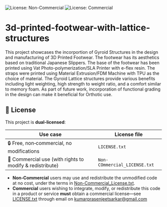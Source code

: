 ![License: Non-Commercial](https://img.shields.io/badge/License-Non--Commercial-red.svg)
![License: Commercial](https://img.shields.io/badge/License-Commercial-blue.svg)

# 3d-printed-footwear-with-lattice-structures
This project showcases the incorportion of Gyroid Structures in the design and manufacturing of 3D Printed Footwear.
The footwear has its aesthetics based on traditional Japanese Slippers. The base of the footwear has been printed using Vat Photo-polymerization/SLA Printer with e-flex resin. The straps were printed using Material Extrusion/FDM Machine with TPU as the choice of material. The Gyroid Lattice structures provide various benefits including light weighting, high strength to weight ratio, and a comfort similar to memory foam. As part of future work, incorporation of functional grading in the design can make it beneficial for Orthotic use.

## 📜 License

This project is **dual‑licensed**:

| Use case                       | License file                         |
|--------------------------------|--------------------------------------|
| 🔒 Free, non‑commercial, no modifications | `LICENSE.txt`         |
| 💼 Commercial use (with rights to modify & redistribute) | `Non-COmmercial_LICENSE.txt`            |

- **Non‑Commercial** users may use and redistribute the unmodified code at no cost, under the terms in [Non-Commercial_License.txt](./Non-Commercial_LICENSE.txt).  
- **Commercial** users wishing to integrate, modify, or redistribute this code in a product or service **must** obtain a commercial license—see [LICENSE.txt](./LICENSE.txt) through email on kumarprasenjeetsarkar@gmail.com
